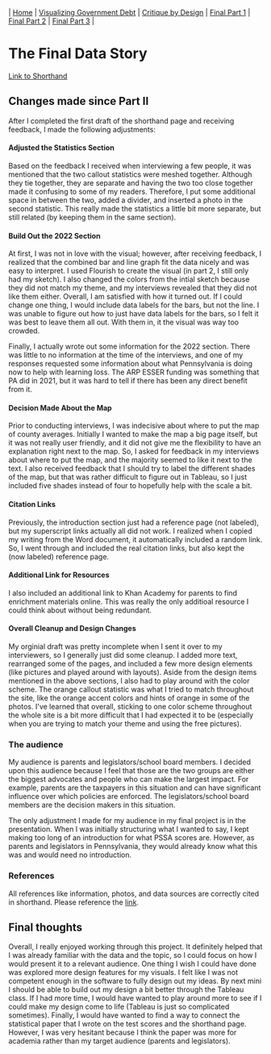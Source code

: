 |  [Home](https://katherinerstancil.github.io/stancil-portfolio/) |  [Visualizing Government Debt](visualing-gov-debt) |  [Critique by Design](critique_by_design) |  [Final Part 1](part1_final) |  [Final Part 2](Part_2) |  [Final Part 3](part_3) |
# The Final Data Story
[Link to Shorthand](https://carnegiemellon.shorthandstories.com/d1afb295-ebe8-41a2-a40a-b165ea389af4/index.html)

## Changes made since Part II
After I completed the first draft of the shorthand page and receiving feedback, I made the following adjustments:

#### Adjusted the Statistics Section
Based on the feedback I received when interviewing a few people, it was mentioned that the two callout statistics were meshed together. Although they tie together, they are separate and having the two too close together made it confusing to some of my readers. Therefore, I put some additional space in between the two, added a divider, and inserted a photo in the second statistic. This really made the statistics a little bit more separate, but still related (by keeping them in the same section).

#### Build Out the 2022 Section
At first, I was not in love with the visual; however, after receiving feedback, I realized that the combined bar and line graph fit the data nicely and was easy to interpret. I used Flourish to create the visual (in part 2, I still only had my sketch). I also changed the colors from the intial sketch because they did not match my theme, and my interviews revealed that they did not like them either. Overall, I am satisfied with how it turned out. If I could change one thing, I would include data labels for the bars, but not the line. I was unable to figure out how to just have data labels for the bars, so I felt it was best to leave them all out. With them in, it the visual was way too crowded. 

Finally, I actually wrote out some information for the 2022 section. There was little to no information at the time of the interviews, and one of my responses requested some information about what Pennsylvania is doing now to help with learning loss. The ARP ESSER funding was something that PA did in 2021, but it was hard to tell if there has been any direct benefit from it.

#### Decision Made About the Map
Prior to conducting interviews, I was indecisive about where to put the map of county averages. Initially I wanted to make the map a big page itself, but it was not really user friendly, and it did not give me the flexibility to have an explanation right next to the map. So, I asked for feedback in my interviews about where to put the map, and the majority seemed to like it next to the text. I also received feedback that I should try to label the different shades of the map, but that was rather difficult to figure out in Tableau, so I just included five shades instead of four to hopefully help with the scale a bit.

#### Citation Links
Previously, the introduction section just had a reference page (not labeled), but my superscript links actually all did not work. I realized when I copied my writing from the Word document, it automatically included a random link. So, I went through and included the real citation links, but also kept the (now labeled) reference page.

#### Additional Link for Resources
I also included an additional link to Khan Academy for parents to find enrichment materials online. This was really the only additioal resource I could think about without being redundant.

#### Overall Cleanup and Design Changes
My orginial draft was pretty incomplete when I sent it over to my interviewers, so I generally just did some cleanup. I added more text, rearranged some of the pages, and included a few more design elements (like pictures and played around with layouts). Aside from the design items mentioned in the above sections, I also had to play around with the color scheme. The orange callout statistic was what I tried to match throughout the site, like the orange accent colors and hints of orange in some of the photos. I've learned that overall, sticking to one color scheme throughout the whole site is a bit more difficult that I had expected it to be (especially when you are trying to match your theme and using the free pictures).

### The audience
My audience is parents and legislators/school board members. I decided upon this audience because I feel that those are the two groups are either the biggest advocates and people who can make the largest impact. For example, parents are the taxpayers in this situation and can have significant influence over which policies are enforced. The legislators/school board members are the decision makers in this situation.

The only adjustment I made for my audience in my final project is in the presentation. When I was initially structuring what I wanted to say, I kept making too long of an introduction for what PSSA scores are. However, as parents and legislators in Pennsylvania, they would already know what this was and would need no introduction.

### References
All references like information, photos, and data sources are correctly cited in shorthand. Please reference the [link](https://carnegiemellon.shorthandstories.com/d1afb295-ebe8-41a2-a40a-b165ea389af4/index.html).

## Final thoughts
Overall, I really enjoyed working through this project. It definitely helped that I was already familiar with the data and the topic, so I could focus on how I would present it to a relevant audience. One thing I wish I could have done was explored more design features for my visuals. I felt like I was not competent enough in the software to fully design out my ideas. By next mini I should be able to build out my design a bit better through the Tableau class. If I had more time, I would have wanted to play around more to see if I could make my design come to life (Tableau is just so complicated sometimes). Finally, I would have wanted to find a way to connect the statistical paper that I wrote on the test scores and the shorthand page. However, I was very hesitant because I think the paper was more for academia rather than my target audience (parents and legislators).
